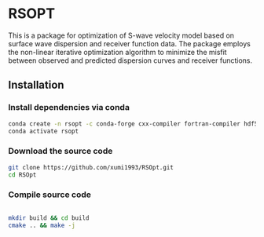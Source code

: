 # RSOPT

 This is a package for optimization of S-wave velocity model based on surface wave dispersion and receiver function data. The package employs the non-linear iterative optimization algorithm to minimize the misfit between observed and predicted dispersion curves and receiver functions.

## Installation

### Install dependencies via conda

```bash
conda create -n rsopt -c conda-forge cxx-compiler fortran-compiler hdf5 cmake
conda activate rsopt
```

### Download the source code

```bash
git clone https://github.com/xumi1993/RSOpt.git
cd RSOpt
```

### Compile source code

```bash

mkdir build && cd build
cmake .. && make -j
```
